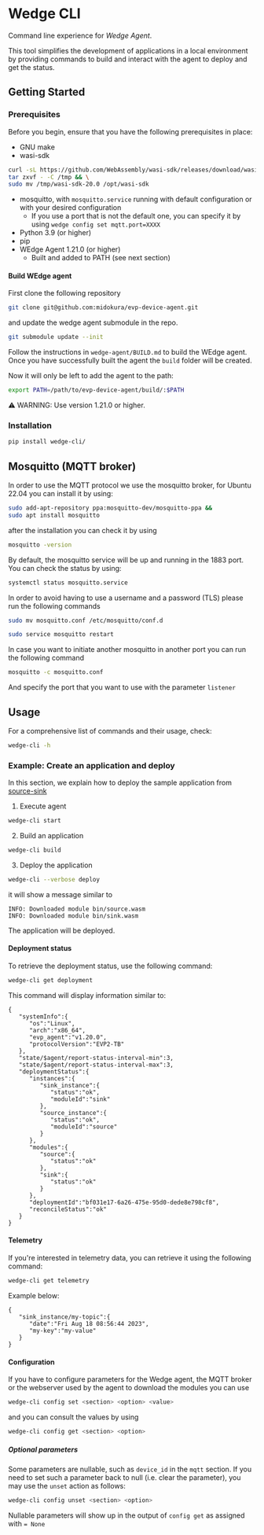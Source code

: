# Wedge CLI

Command line experience for *Wedge Agent*.

This tool simplifies the development of applications in a local environment by providing commands to build and interact with the agent to deploy and get the status.

## Getting Started

### Prerequisites

Before you begin, ensure that you have the following prerequisites in place:

* GNU make
* wasi-sdk
```sh
curl -sL https://github.com/WebAssembly/wasi-sdk/releases/download/wasi-sdk-20/wasi-sdk-20.0-linux.tar.gz | \
tar zxvf - -C /tmp && \
sudo mv /tmp/wasi-sdk-20.0 /opt/wasi-sdk
```
* mosquitto, with `mosquitto.service` running with default configuration or with your desired configuration
    * If you use a port that is not the default one, you can specify it by using `wedge config set mqtt.port=XXXX`
* Python 3.9 (or higher)
* pip
* WEdge Agent 1.21.0 (or higher)
    * Built and added to PATH (see next section)

#### Build WEdge agent

First clone the following repository
```sh
git clone git@github.com:midokura/evp-device-agent.git
```
and update the wedge agent submodule in the repo.
```sh
git submodule update --init
```

Follow the instructions in `wedge-agent/BUILD.md` to build the WEdge agent. Once
you have successfully built the agent the `build` folder will be created.

Now it will only be left to add the agent to the path:

```sh
export PATH=/path/to/evp-device-agent/build/:$PATH
```

:warning: WARNING: Use version 1.21.0 or higher.

### Installation

```sh
pip install wedge-cli/
```

## Mosquitto (MQTT broker)

In order to use the MQTT protocol we use the mosquitto broker, for Ubuntu 22.04 you can install it by using:

```sh
sudo add-apt-repository ppa:mosquitto-dev/mosquitto-ppa &&
sudo apt install mosquitto
```
after the installation you can check it by using
```sh
mosquitto -version
```

By default, the mosquitto service will be up and running in the 1883 port. You can check the status by using:

```sh
systemctl status mosquitto.service
```

In order to avoid having to use a username and a password (TLS) please run the following commands
```sh
sudo mv mosquitto.conf /etc/mosquitto/conf.d
```
```sh
sudo service mosquitto restart
```


In case you want to initiate another mosquitto in another port you can run the following command
```sh
mosquitto -c mosquitto.conf
```
And specify the port that you want to use with the parameter `listener`


## Usage

For a comprehensive list of commands and their usage, check:

```sh
wedge-cli -h
```

### Example: Create an application and deploy

In this section, we explain how to deploy the sample application from [source-sink](./samples/source-sink)

1. Execute agent

```sh
wedge-cli start
```

2. Build an application

```sh
wedge-cli build
```

3. Deploy the application

```sh
wedge-cli --verbose deploy
```

it will show a message similar to
```
INFO: Downloaded module bin/source.wasm
INFO: Downloaded module bin/sink.wasm
```

The application will be deployed.

#### Deployment status
To retrieve the deployment status, use the following command:
```sh
wedge-cli get deployment
```
This command will display information similar to:
```
{
   "systemInfo":{
      "os":"Linux",
      "arch":"x86_64",
      "evp_agent":"v1.20.0",
      "protocolVersion":"EVP2-TB"
   },
   "state/$agent/report-status-interval-min":3,
   "state/$agent/report-status-interval-max":3,
   "deploymentStatus":{
      "instances":{
         "sink_instance":{
            "status":"ok",
            "moduleId":"sink"
         },
         "source_instance":{
            "status":"ok",
            "moduleId":"source"
         }
      },
      "modules":{
         "source":{
            "status":"ok"
         },
         "sink":{
            "status":"ok"
         }
      },
      "deploymentId":"bf031e17-6a26-475e-95d0-dede8e798cf8",
      "reconcileStatus":"ok"
   }
}
```

#### Telemetry
If you're interested in telemetry data, you can retrieve it using the following command:
```sh
wedge-cli get telemetry
```
Example below:
```
{
   "sink_instance/my-topic":{
      "date":"Fri Aug 18 08:56:44 2023",
      "my-key":"my-value"
   }
}
```

#### Configuration

If you have to configure parameters for the Wedge agent, the MQTT broker or the webserver used by the agent to
download the modules you can use

```sh
wedge-cli config set <section> <option> <value>
```
and you can consult the values by using

```sh
wedge-cli config get <section> <option>
```

##### Optional parameters

Some parameters are nullable, such as `device_id` in the `mqtt` section. If you need to set such a parameter back to null (i.e. clear the parameter), you may use the `unset` action as follows:

```sh
wedge-cli config unset <section> <option>
```

Nullable parameters will show up in the output of `config get` as assigned with `= None`
